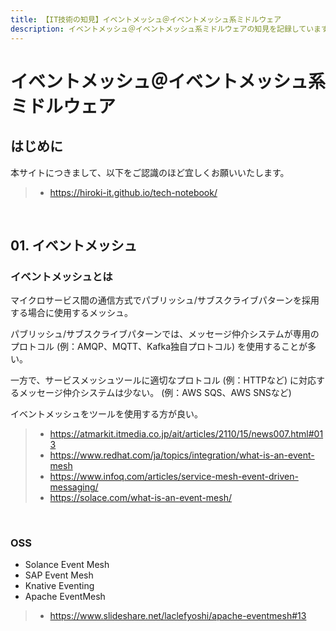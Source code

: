 ```yaml
---
title: 【IT技術の知見】イベントメッシュ＠イベントメッシュ系ミドルウェア
description: イベントメッシュ＠イベントメッシュ系ミドルウェアの知見を記録しています。
---
```


# イベントメッシュ＠イベントメッシュ系ミドルウェア

## はじめに

本サイトにつきまして、以下をご認識のほど宜しくお願いいたします。

> - https://hiroki-it.github.io/tech-notebook/

<br>

## 01. イベントメッシュ

### イベントメッシュとは

マイクロサービス間の通信方式でパブリッシュ/サブスクライブパターンを採用する場合に使用するメッシュ。

パブリッシュ/サブスクライブパターンでは、メッセージ仲介システムが専用のプロトコル (例：AMQP、MQTT、Kafka独自プロトコル) を使用することが多い。

一方で、サービスメッシュツールに適切なプロトコル (例：HTTPなど) に対応するメッセージ仲介システムは少ない。 (例：AWS SQS、AWS SNSなど)

イベントメッシュをツールを使用する方が良い。

> - https://atmarkit.itmedia.co.jp/ait/articles/2110/15/news007.html#013
> - https://www.redhat.com/ja/topics/integration/what-is-an-event-mesh
> - https://www.infoq.com/articles/service-mesh-event-driven-messaging/
> - https://solace.com/what-is-an-event-mesh/

<br>

### OSS

- Solance Event Mesh
- SAP Event Mesh
- Knative Eventing
- Apache EventMesh

> - https://www.slideshare.net/laclefyoshi/apache-eventmesh#13

<br>
